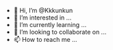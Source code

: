 - 👋 Hi, I’m @Kkkunkun
- 👀 I’m interested in ...
- 🌱 I’m currently learning ...
- 💞️ I’m looking to collaborate on ...
- 📫 How to reach me ...

<!---
Kkkunkun/Kkkunkun is a ✨ special ✨ repository because its `README.md` (this file) appears on your GitHub profile.
You can click the Preview link to take a look at your changes.
--->
